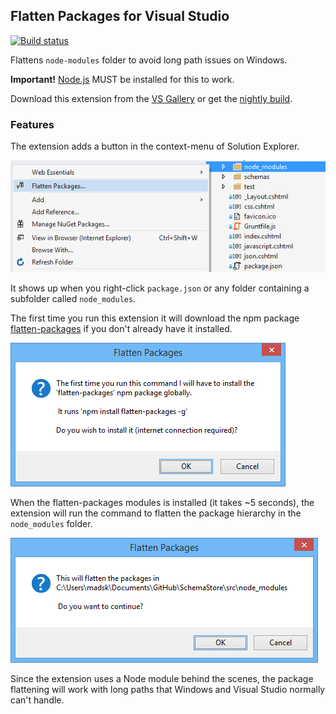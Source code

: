 ## Flatten Packages for Visual Studio

[![Build status](https://ci.appveyor.com/api/projects/status/h2vx946kn0fsfuf1?svg=true)](https://ci.appveyor.com/project/madskristensen/flattenpackages)

Flattens `node-modules` folder to avoid long path issues on Windows.

**Important!** [Node.js](http://nodejs.org) MUST be installed for this to work.

Download this extension from the [VS Gallery](https://visualstudiogallery.msdn.microsoft.com/cd0b1938-4513-4e57-b9b7-c674b4a20e79)
or get the [nightly build](http://vsixgallery.com/extension/96559c66-f326-40e2-95c1-449a80387524/).

### Features

The extension adds a button in the context-menu of Solution Explorer.

![React Snippet Pack](art/context-menu.png)

It shows up when you right-click `package.json` or any folder containing
a subfolder called `node_modules`.

The first time you run this extension it will download the npm package
[flatten-packages](https://www.npmjs.com/package/flatten-packages) if
you don't already have it installed.

![React Snippet Pack](art/first-run.png)

When the flatten-packages modules is installed (it takes ~5 seconds),
the extension will run the command to flatten the package hierarchy
in the `node_modules` folder.

![React Snippet Pack](art/normal-run.png)

Since the extension uses a Node module behind the scenes, the package
flattening will work with long paths that Windows and Visual Studio
normally can't handle.